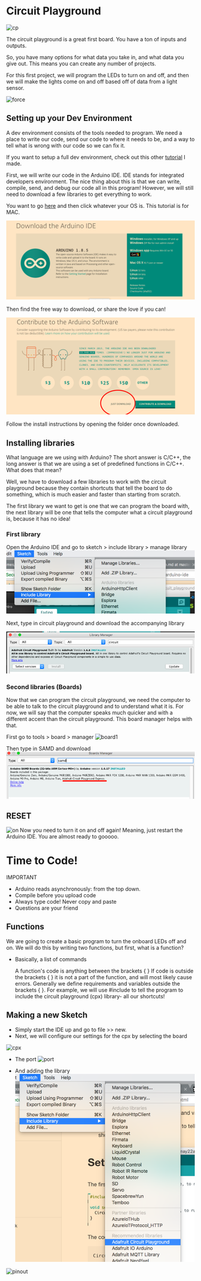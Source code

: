 # Circuit Playground
![cp](https://cdn-learn.adafruit.com/assets/assets/000/046/973/medium800/circuit_playground_express-labeled.jpg?1507155485)

The circuit playground is a great first board. You have a ton of inputs and outputs.

So, you have many options for what data you take in, and what data you give out. This means you can create any number of projects.

For this first project, we will program the LEDs to turn on and off, and then we will make the lights come on and off based off of data from a light sensor.

![force](http://i0.kym-cdn.com/photos/images/newsfeed/000/747/556/27a.jpg)

## Setting up your Dev Environment

A dev environment consists of the tools needed to program. We need a place to write our code, send our code to where it needs to be, and a way to tell what is wrong with our code so we can fix it.

If you want to setup a full dev environment, check out this other [tutorial](https://github.com/profShiba/pre_work/blob/master/readme.md) I made.

First, we will write our code in the Arduino IDE. IDE stands for integrated developers environment. The nice thing about this is that we can write, compile, send, and debug our code all in this program! However, we will still need to download a few libraries to get everything to work.

You want to go [here](https://www.arduino.cc/en/Main/Software) and then click whatever your OS is. This tutorial is for MAC.

![pic1](pic1.png)

Then find the free way to download, or share the love if you can!

![pic2](pic2.png)

Follow the install instructions by opening the folder once downloaded.

## Installing libraries

What language are we using with Arduino? The short answer is C/C++, the long answer is that we are using a set of predefined functions in C/C++. What does that mean?

Well, we have to download a few libraries to work with the circuit playground because they contain shortcuts that tell the board to do something, which is much easier and faster than starting from scratch.

The first library we want to get is one that we can program the board with, the next library will be one that tells the computer what a circuit playground is, because it has no idea!

### First library

Open the Arduino IDE and go to sketch > include library > manage library
![lib1](lib1.png)

Next, type in circuit playground and download the accompanying library

![lib2](lib2.png)

### Second libraries (Boards)

Now that we can program the circuit playground, we need the computer to be able to talk to the circuit playground and to understand what it is. For now, we will say that the computer speaks much quicker and with a different accent than the circuit playground. This board manager helps with that.

First go to tools > board > manager
![board1](https://cdn-learn.adafruit.com/assets/assets/000/047/233/medium640/circuit_playground_adafruit_products_boardmanager.png?1507859572)

Then type in SAMD and download
![board2](board2.png)


## RESET

![on](https://content.eveonline.com/www/newssystem/media/67449/1/have-you-tried.jpg)
Now you need to turn it on and off again! Meaning, just restart the Arduino IDE. You are almost ready to gooooo.

# Time to Code!
IMPORTANT
- Arduino reads asynchronously: from the top down.
- Compile before you upload code
- Always type code! Never copy and paste
- Questions are your friend

## Functions

We are going to create a basic program to turn the onboard LEDs off and on. We will do this by writing two functions, but first, what is a function?

- Basically, a list of commands

  A function's code is anything between the brackets { } If code is outside the brackets { } it is not a part of the function, and will most likely cause errors.
  Generally we define requirements and variables outside the brackets { }.
  For example, we will use #include to tell the program to include the circuit playground (cpx) library- all our shortcuts!

## Making a new Sketch

- Simply start the IDE up and go to file >> new.
- Next, we will configure our settings for the cpx by selecting the board

![cpx](https://kyle1james.gitbooks.io/sub-day/content/assets/Screen%20Shot%202017-05-09%20at%207.39.34%20PM.png)
- The port
![port](https://kyle1james.gitbooks.io/sub-day/content/assets/Screen%20Shot%202017-05-09%20at%207.40.29%20PM.png)

- And adding the library
![lib3](lib3.png)







![pinout](https://cdn-learn.adafruit.com/assets/assets/000/047/156/original/circuit_playground_Adafruit_Circuit_Playground_Express_Pinout.png?1507829017)

